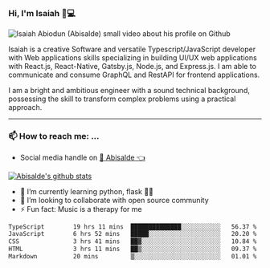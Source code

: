### Hi, I'm Isaiah 🌻💻

<img src="https://res.cloudinary.com/abisalde/image/upload/c_scale,h_311,w_816/v1616039512/Abisalde_github.gif" alt="Isaiah Abiodun (Abisalde) small video about his profile on Github">

Isaiah is a creative Software and versatile Typescript/JavaScript developer with Web applications skills specializing in building UI/UX web applications with React.js, React-Native, Gatsby.js, Node.js, and Express.js. I am able to communicate and consume GraphQL and RestAPI for frontend applications.

I am a bright and ambitious engineer with a sound technical background, possessing the skill to transform complex problems using a practical approach.
<hr>

### 📫 How to reach me: ...
- Social media handle on <a href="https://twitter.com/abisalde">🔔  Abisalde   👈</a>


[![Abisalde's github stats](https://github-readme-stats.vercel.app/api?username=abisalde)](https://github.com/abisalde/github-readme-stats)

- 🌱 I’m currently learning python, flask 👨‍💻️
- 👯 I’m looking to collaborate with open source community
- ⚡ Fun fact: Music is a therapy for me


<!--
**abisalde/Abisalde** is a ✨ _special_ ✨ repository because its `README.md` (this file) appears on your GitHub profile.

Here are some ideas to get you started:

- 🔭 I’m currently working on data engineering
- 🌱 I’m currently learning python
- 👯 I’m looking to collaborate with open source community
- 🤔 I’m looking for help with ...
- 💬 Ask me about ...
- 📫 How to reach me: ...
- 😄 Pronouns: ...
- ⚡ Fun fact: ...
-->

<!--START_SECTION:waka-->

```txt
TypeScript        19 hrs 11 mins  ██████████████░░░░░░░░░░░   56.37 %
JavaScript        6 hrs 52 mins   █████░░░░░░░░░░░░░░░░░░░░   20.20 %
CSS               3 hrs 41 mins   ██▓░░░░░░░░░░░░░░░░░░░░░░   10.84 %
HTML              3 hrs 11 mins   ██▒░░░░░░░░░░░░░░░░░░░░░░   09.37 %
Markdown          20 mins         ▒░░░░░░░░░░░░░░░░░░░░░░░░   01.01 %
```

<!--END_SECTION:waka-->


